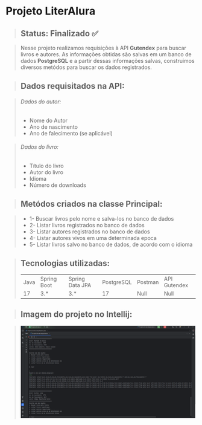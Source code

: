 <h1>Projeto LiterAlura</h1>

> <h2> Status: Finalizado ✅ </h2>

> <p>Nesse projeto realizamos requisições à API <strong>Gutendex</strong> para buscar livros e autores. As informações obtidas são salvas em um banco de dados <strong>PostgreSQL</strong> e a partir dessas
> informações salvas, construimos diversos metódos para buscar os dados registrados.</p>

> ## Dados requisitados na API:

> ###### Dados do autor:
> + Nome do Autor
> + Ano de nascimento
> + Ano de falecimento (se aplicável)

> ###### Dados do livro:
> + Título do livro
> + Autor do livro
> + Idioma
> + Número de downloads

> ## Metódos criados na classe Principal:

> + 1- Buscar livros pelo nome e salva-los no banco de dados
> + 2- Listar livros registrados no banco de dados
> + 3- Listar autores registrados no banco de dados
> + 4- Listar autores vivos em uma determinada epoca
> + 5- Listar livros salvo no banco de dados, de acordo com o idioma


> ## Tecnologias utilizadas:
> <table>
> <tr>
>  <td>Java</td>
>  <td>Spring Boot</td>
>  <td>Spring Data JPA</td>
>  <td>PostgreSQL</ td>
>  <td>Postman</td>
>  <td>API Gutendex</td>
> </tr>
> <tr>
>  <td>17</td>
>  <td>3.*</td>
>  <td>3.*</td>
>  <td>17</td>
>  <td>Null</td>
>  <td>Null</td>
> </tr>
> </table>

> ## Imagem do projeto no Intellij:

> ![Tela do projeto](src/main/java/br/com/alura/projetoliteralura/assets/Imagem-do-projeto-LiterAlura.PNG)
